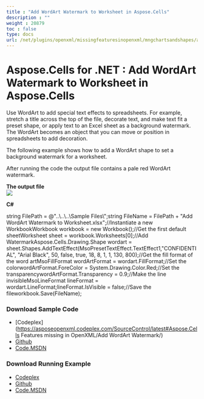 ```yaml
---
title : "Add WordArt Watermark to Worksheet in Aspose.Cells" 
description : "" 
weight : 20879 
toc : false
type: docs
url: /net/plugins/openxml/missingfeaturesinopenxml/mngchartsandshapes/add+wordart+watermark+to+worksheet+in+aspose.cells/
---
```


# Aspose.Cells for .NET : Add WordArt Watermark to Worksheet in Aspose.Cells


Use WordArt to add special text effects to spreadsheets. For example, stretch a title across the top of the file, decorate text, and make text fit a preset shape, or apply text to an Excel sheet as a background watermark. The WordArt becomes an object that you can move or position in spreadsheets to add decoration.

  

The following example shows how to add a WordArt shape to set a background watermark for a worksheet.

After running the code the output file contains a pale red WordArt watermark.

**The output file**  
![](download/thumbnails/5020417/490069126)

**C#**

string FilePath = @"..\\..\\..\\Sample Files\\";string FileName = FilePath + "Add WordArt Watermark to Worksheet.xlsx";//Instantiate a new WorkbookWorkbook workbook = new Workbook();//Get the first default sheetWorksheet sheet = workbook.Worksheets\[0\];//Add WatermarkAspose.Cells.Drawing.Shape wordart = sheet.Shapes.AddTextEffect(MsoPresetTextEffect.TextEffect1,"CONFIDENTIAL", "Arial Black", 50, false, true, 18, 8, 1, 1, 130, 800);//Get the fill format of the word artMsoFillFormat wordArtFormat = wordart.FillFormat;//Set the colorwordArtFormat.ForeColor = System.Drawing.Color.Red;//Set the transparencywordArtFormat.Transparency = 0.9;//Make the line invisibleMsoLineFormat lineFormat = wordart.LineFormat;lineFormat.IsVisible = false;//Save the fileworkbook.Save(FileName);

### Download Sample Code

*   [Codeplex](https://asposeopenxml.codeplex.com/SourceControl/latest#Aspose.Cells Features missing in OpenXML/Add WordArt Watermark/)
*   [Github](https://github.com/aspose-cells/Aspose.Cells-for-.NET/tree/master/Plugins/Aspose.Cells%20Vs%20OpenXML%20Spreadsheets/OpenXML%20Missing%20Features/Add%20WordArt%20Watermark)
*   [Code.MSDN](https://code.msdn.microsoft.com/AsposeCells-Features-8fba7c3c/view/SourceCode#content)

### Download Running Example

*   [Codeplex](https://asposecellsopenxml.codeplex.com/releases/view/619160)
*   [Github](https://github.com/aspose-cells/Aspose.Cells-for-.NET/releases/tag/MissingFeaturesOpenXMLExcelv1.1)
*   [Code.MSDN](https://code.msdn.microsoft.com/AsposeCells-Features-8fba7c3c)

